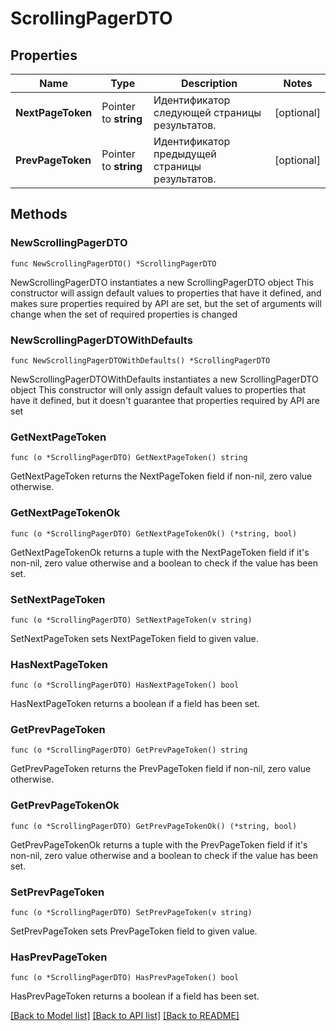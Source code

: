 # ScrollingPagerDTO

## Properties

Name | Type | Description | Notes
------------ | ------------- | ------------- | -------------
**NextPageToken** | Pointer to **string** | Идентификатор следующей страницы результатов. | [optional] 
**PrevPageToken** | Pointer to **string** | Идентификатор предыдущей страницы результатов. | [optional] 

## Methods

### NewScrollingPagerDTO

`func NewScrollingPagerDTO() *ScrollingPagerDTO`

NewScrollingPagerDTO instantiates a new ScrollingPagerDTO object
This constructor will assign default values to properties that have it defined,
and makes sure properties required by API are set, but the set of arguments
will change when the set of required properties is changed

### NewScrollingPagerDTOWithDefaults

`func NewScrollingPagerDTOWithDefaults() *ScrollingPagerDTO`

NewScrollingPagerDTOWithDefaults instantiates a new ScrollingPagerDTO object
This constructor will only assign default values to properties that have it defined,
but it doesn't guarantee that properties required by API are set

### GetNextPageToken

`func (o *ScrollingPagerDTO) GetNextPageToken() string`

GetNextPageToken returns the NextPageToken field if non-nil, zero value otherwise.

### GetNextPageTokenOk

`func (o *ScrollingPagerDTO) GetNextPageTokenOk() (*string, bool)`

GetNextPageTokenOk returns a tuple with the NextPageToken field if it's non-nil, zero value otherwise
and a boolean to check if the value has been set.

### SetNextPageToken

`func (o *ScrollingPagerDTO) SetNextPageToken(v string)`

SetNextPageToken sets NextPageToken field to given value.

### HasNextPageToken

`func (o *ScrollingPagerDTO) HasNextPageToken() bool`

HasNextPageToken returns a boolean if a field has been set.

### GetPrevPageToken

`func (o *ScrollingPagerDTO) GetPrevPageToken() string`

GetPrevPageToken returns the PrevPageToken field if non-nil, zero value otherwise.

### GetPrevPageTokenOk

`func (o *ScrollingPagerDTO) GetPrevPageTokenOk() (*string, bool)`

GetPrevPageTokenOk returns a tuple with the PrevPageToken field if it's non-nil, zero value otherwise
and a boolean to check if the value has been set.

### SetPrevPageToken

`func (o *ScrollingPagerDTO) SetPrevPageToken(v string)`

SetPrevPageToken sets PrevPageToken field to given value.

### HasPrevPageToken

`func (o *ScrollingPagerDTO) HasPrevPageToken() bool`

HasPrevPageToken returns a boolean if a field has been set.


[[Back to Model list]](../README.md#documentation-for-models) [[Back to API list]](../README.md#documentation-for-api-endpoints) [[Back to README]](../README.md)


